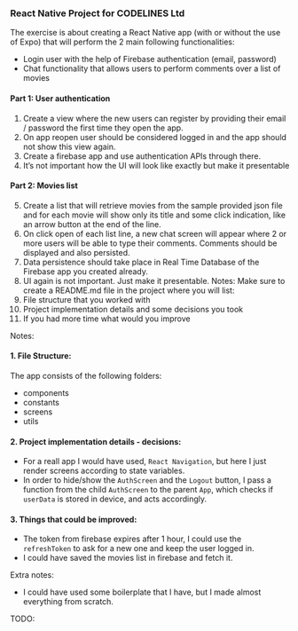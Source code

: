 ### React Native Project for CODELINES Ltd

The exercise is about creating a React Native app (with or without the use of
Expo) that will perform the 2 main following functionalities:

- Login user with the help of Firebase authentication (email, password)
- Chat functionality that allows users to perform comments over a list of
  movies

#### Part 1: User authentication

1. Create a view where the new users can register by providing their email /
   password the first time they open the app.
2. On app reopen user should be considered logged in and the app should
   not show this view again.
3. Create a firebase app and use authentication APIs through there.
4. It’s not important how the UI will look like exactly but make it presentable

#### Part 2: Movies list

5. Create a list that will retrieve movies from the sample provided json file
   and for each movie will show only its title and some click indication, like an
   arrow button at the end of the line.
6. On click open of each list line, a new chat screen will appear where 2 or
   more users will be able to type their comments. Comments should be
   displayed and also persisted.
7. Data persistence should take place in Real Time Database of the Firebase
   app you created already.
8. UI again is not important. Just make it presentable.
   Notes:
   Make sure to create a README.md file in the project where you will list:
9. File structure that you worked with
10. Project implementation details and some decisions you took
11. If you had more time what would you improve

Notes:

#### 1. File Structure:

The app consists of the following folders:

- components
- constants
- screens
- utils

#### 2. Project implementation details - decisions:

- For a reall app I would have used, `React Navigation`, but here I just render screens according to state variables.
- In order to hide/show the `AuthScreen` and the `Logout` button, I pass a function from the child `AuthScreen` to the parent `App`, which checks if `userData` is stored in device, and acts accordingly.

#### 3. Things that could be improved:

- The token from firebase expires after 1 hour, I could use the `refreshToken` to ask for a new one and keep the user logged in.
- I could have saved the movies list in firebase and fetch it.

Extra notes:

- I could have used some boilerplate that I have, but I made almost everything from scratch.

TODO:
